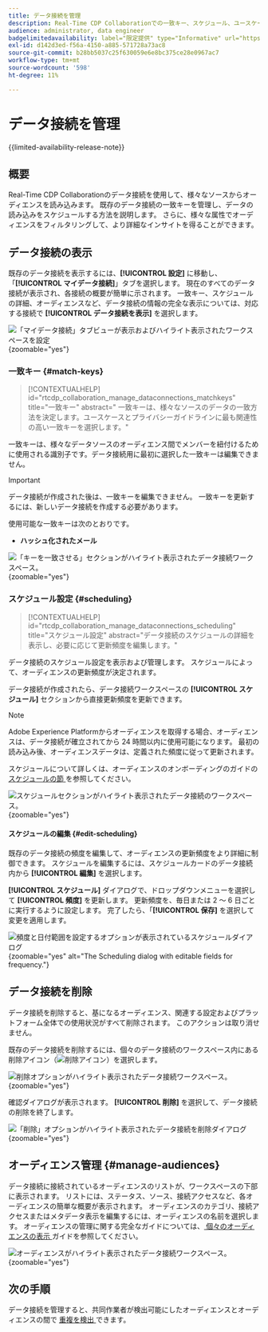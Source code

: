 ```yaml
---
title: データ接続を管理
description: Real-Time CDP Collaborationでの一致キー、スケジュール、ユースケース、オーディエンスフィルタリングなど、データ接続を管理する方法について説明します
audience: administrator, data engineer
badgelimitedavailability: label="限定提供" type="Informative" url="https://helpx.adobe.com/legal/product-descriptions/real-time-customer-data-platform-collaboration.html newtab=true"
exl-id: d142d3ed-f56a-4150-a885-571728a73ac8
source-git-commit: b28bb5037c25f630059e6e8bc375ce28e0967ac7
workflow-type: tm+mt
source-wordcount: '598'
ht-degree: 11%

---
```


# データ接続を管理

{{limited-availability-release-note}}

## 概要

Real-Time CDP Collaborationのデータ接続を使用して、様々なソースからオーディエンスを読み込みます。 既存のデータ接続の一致キーを管理し、データの読み込みをスケジュールする方法を説明します。 さらに、様々な属性でオーディエンスをフィルタリングして、より詳細なインサイトを得ることができます。

## データ接続の表示

既存のデータ接続を表示するには、**[!UICONTROL 設定]** に移動し、「**[!UICONTROL マイデータ接続]**」タブを選択します。 現在のすべてのデータ接続が表示され、各接続の概要が簡単に示されます。 一致キー、スケジュールの詳細、オーディエンスなど、データ接続の情報の完全な表示については、対応する接続で **[!UICONTROL データ接続を表示]** を選択します。

![ 「マイデータ接続」タブビューが表示およびハイライト表示されたワークスペースを設定 ](/help/assets/setup/manage-data-connection/my-data-connections.png){zoomable="yes"}

### 一致キー {#match-keys}

>[!CONTEXTUALHELP]
>id="rtcdp_collaboration_manage_dataconnections_matchkeys"
>title="一致キー"
>abstract=" 一致キーは、様々なソースのデータの一致方法を決定します。ユースケースとプライバシーガイドラインに最も関連性の高い一致キーを選択します。"

一致キーは、様々なデータソースのオーディエンス間でメンバーを紐付けるために使用される識別子です。データ接続用に最初に選択した一致キーは編集できません。

>[!IMPORTANT]
> 
>データ接続が作成された後は、一致キーを編集できません。 一致キーを更新するには、新しいデータ接続を作成する必要があります。

使用可能な一致キーは次のとおりです。

- **ハッシュ化されたメール**

![ 「キーを一致させる」セクションがハイライト表示されたデータ接続ワークスペース。](/help/assets/setup/manage-data-connection/view-data-connection-match-keys.png){zoomable="yes"}

### スケジュール設定 {#scheduling}

>[!CONTEXTUALHELP]
>id="rtcdp_collaboration_manage_dataconnections_scheduling"
>title="スケジュール設定"
>abstract="データ接続のスケジュールの詳細を表示し、必要に応じて更新頻度を編集します。"

データ接続のスケジュール設定を表示および管理します。 スケジュールによって、オーディエンスの更新頻度が決定されます。

データ接続が作成されたら、データ接続ワークスペースの **[!UICONTROL スケジュール]** セクションから直接更新頻度を更新できます。

>[!NOTE]
>
>Adobe Experience Platformからオーディエンスを取得する場合、オーディエンスは、データ接続が確立されてから 24 時間以内に使用可能になります。 最初の読み込み後、オーディエンスデータは、定義された頻度に従って更新されます。

スケジュールについて詳しくは、オーディエンスのオンボーディングのガイドの [ スケジュールの節 ](/help/guide/setup/onboard-audiences.md#schedule) を参照してください。

![ スケジュールセクションがハイライト表示されたデータ接続のワークスペース。](/help/assets/setup/manage-data-connection/view-data-connection-scheduling.png){zoomable="yes"}

#### スケジュールの編集 {#edit-scheduling}

既存のデータ接続の頻度を編集して、オーディエンスの更新頻度をより詳細に制御できます。 スケジュールを編集するには、スケジュールカードのデータ接続内から **[!UICONTROL 編集]** を選択します。

**[!UICONTROL スケジュール]** ダイアログで、ドロップダウンメニューを選択して **[!UICONTROL 頻度]** を更新します。 更新頻度を、毎日または 2 ～ 6 日ごとに実行するように設定します。 完了したら、「**[!UICONTROL 保存]** を選択して変更を適用します。

![ 頻度と日付範囲を設定するオプションが表示されているスケジュールダイアログ ](../../assets/setup/manage-data-connection/scheduling-dialog.png){zoomable="yes" alt="The Scheduling dialog with editable fields for frequency."}

## データ接続を削除

データ接続を削除すると、基になるオーディエンス、関連する設定およびプラットフォーム全体での使用状況がすべて削除されます。 このアクションは取り消せません。

既存のデータ接続を削除するには、個々のデータ接続のワークスペース内にある削除アイコン（![ 削除アイコン ](/help/assets/common/delete.svg)）を選択します。

![ 削除オプションがハイライト表示されたデータ接続ワークスペース。](/help/assets/setup/manage-data-connection/delete-data-connection.png){zoomable="yes"}

確認ダイアログが表示されます。 **[!UICONTROL 削除]** を選択して、データ接続の削除を終了します。

![ 「削除」オプションがハイライト表示されたデータ接続を削除ダイアログ ](/help/assets/setup/manage-data-connection/delete-data-connection-confirm.png){zoomable="yes"}

## オーディエンス管理 {#manage-audiences}

データ接続に接続されているオーディエンスのリストが、ワークスペースの下部に表示されます。 リストには、ステータス、ソース、接続アクセスなど、各オーディエンスの簡単な概要が表示されます。 オーディエンスのカテゴリ、接続アクセスまたはメタデータ表示を編集するには、オーディエンスの名前を選択します。 オーディエンスの管理に関する完全なガイドについては、[ 個々のオーディエンスの表示 ](./onboard-audiences.md#view-individual-audiences) ガイドを参照してください。

![ オーディエンスがハイライト表示されたデータ接続ワークスペース。](/help/assets/setup/manage-data-connection/view-data-connection-manage-audiences.png){zoomable="yes"}

## 次の手順

データ接続を管理すると、共同作業者が検出可能にしたオーディエンスとオーディエンスの間で [ 重複を検出 ](/help/guide/collaborate/discover.md) できます。
